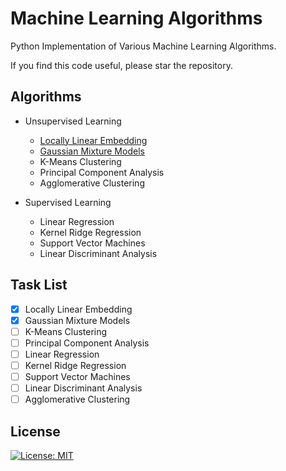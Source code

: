 # Machine Learning Algorithms
Python Implementation of Various Machine Learning Algorithms. 

If you find this code useful, please star the repository.

## Algorithms
  * Unsupervised Learning
    * [Locally Linear Embedding](LocallyLinearEmbedding/LLE.md)
    * [Gaussian Mixture Models](GaussianMixtureModels/GMM.md)
    * K-Means Clustering
    * Principal Component Analysis
    * Agglomerative Clustering
   
   * Supervised Learning
     * Linear Regression
     * Kernel Ridge Regression
     * Support Vector Machines
     * Linear Discriminant Analysis

## Task List
- [x] Locally Linear Embedding
- [x] Gaussian Mixture Models
- [ ] K-Means Clustering
- [ ] Principal Component Analysis
- [ ] Linear Regression
- [ ] Kernel Ridge Regression
- [ ] Support Vector Machines
- [ ] Linear Discriminant Analysis
- [ ] Agglomerative Clustering

## License
[![License: MIT](https://img.shields.io/badge/License-MIT-yellow.svg)](https://opensource.org/licenses/MIT)
